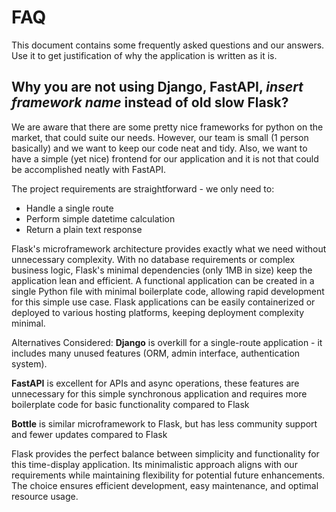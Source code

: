 # FAQ

This document contains some frequently asked questions and our answers. Use it to get justification of why the application is written as it is.

## Why you are not using Django, FastAPI, *insert framework name* instead of old slow Flask?

We are aware that there are some pretty nice frameworks for python on the market, that could suite our needs. However, our team is small (1 person basically) and we want to keep our code neat and tidy. Also, we want to have a simple (yet nice) frontend for our application and it is not that could be accomplished neatly with FastAPI.

The project requirements are straightforward - we only need to:

- Handle a single route
- Perform simple datetime calculation
- Return a plain text response

Flask's microframework architecture provides exactly what we need without unnecessary complexity. With no database requirements or complex business logic, Flask's minimal dependencies (only 1MB in size) keep the application lean and efficient. A functional application can be created in a single Python file with minimal boilerplate code, allowing rapid development for this simple use case. Flask applications can be easily containerized or deployed to various hosting platforms, keeping deployment complexity minimal.

Alternatives Considered:
**Django** is overkill for a single-route application - it includes many unused features (ORM, admin interface, authentication system).

**FastAPI** is excellent for APIs and async operations, these features are unnecessary for this simple synchronous application and requires more boilerplate code for basic functionality compared to Flask

**Bottle** is similar microframework to Flask, but has less community support and fewer updates compared to Flask

Flask provides the perfect balance between simplicity and functionality for this time-display application. Its minimalistic approach aligns with our requirements while maintaining flexibility for potential future enhancements. The choice ensures efficient development, easy maintenance, and optimal resource usage.

